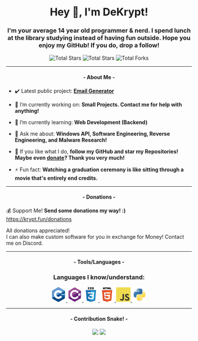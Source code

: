 <h1 align="center">Hey 👋, I'm DeKrypt!</h1>
<h3 align="center">I'm your average 14 year old programmer & nerd. I spend lunch at the library studying instead of having fun outside. Hope you enjoy my GitHub! If you do, drop a follow!</h3>

<p align="center">
<img src="https://komarev.com/ghpvc/?username=dekrypted&label=Total%20Views&color=b700bf&style=flat" alt="Total Stars" />
<img src="https://img.shields.io/badge/dynamic/json?&label=Total%20Stars&color=ff0000&style=flat&style=for-the-badge&query=%24.stars&url=https://api.github-star-counter.workers.dev/user/dekrypted" alt="Total Stars" ></a>
<img src="https://img.shields.io/badge/dynamic/json?&label=Total%20Forks&color=ff7700&style=flat&style=for-the-badge&query=%24.forks&url=https://api.github-star-counter.workers.dev/user/dekrypted" alt="Total Forks"></a> </p>

---

<h4 align="center">- About Me - </h4>

- ✔️ Latest public project: **[Email Generator](https://github.com/dekrypted/email-generator)**

- 🔭 I’m currently working on: **Small Projects. Contact me for help with anything!**

- 🌱 I’m currently learning: **Web Development (Backend)**

- 💬 Ask me about: **Windows API, Software Engineering, Reverse Engineering, and Malware Research!**

- 🌟 If you like what I do, **follow my GitHub and star my Repositories! Maybe even [donate](#--donations--)? Thank you very much!**

- ⚡ Fun fact: **Watching a graduation ceremony is like sitting through a movie that's entirely end credits.**

---

<h4 align="center">- Donations -</h4>

💰 Support Me! **Send some donations my way! :)** <br>
https://krypt.fun/donations

All donations appreciated! <br>
I can also make custom software for you in exchange for Money! Contact me on Discord.

---

<h4 align="center">- Tools/Languages -</h4>

<h3 align="center">Languages I know/understand:</h3>
<p align="center"> <a href="https://www.w3schools.com/cpp/" target="_blank" rel="noreferrer"> <img src="https://raw.githubusercontent.com/devicons/devicon/master/icons/cplusplus/cplusplus-original.svg" alt="cplusplus" width="40" height="40"/> </a> <a href="https://www.w3schools.com/cs/" target="_blank" rel="noreferrer"> <img src="https://raw.githubusercontent.com/devicons/devicon/master/icons/csharp/csharp-original.svg" alt="csharp" width="40" height="40"/> </a> <a href="https://www.w3schools.com/css/" target="_blank" rel="noreferrer"> <img src="https://raw.githubusercontent.com/devicons/devicon/master/icons/css3/css3-original-wordmark.svg" alt="css3" width="40" height="40"/> </a> <a href="https://www.w3.org/html/" target="_blank" rel="noreferrer"> <img src="https://raw.githubusercontent.com/devicons/devicon/master/icons/html5/html5-original-wordmark.svg" alt="html5" width="40" height="40"/> </a> <a href="https://developer.mozilla.org/en-US/docs/Web/JavaScript" target="_blank" rel="noreferrer"> <img src="https://raw.githubusercontent.com/devicons/devicon/master/icons/javascript/javascript-original.svg" alt="javascript" width="40" height="40"/> </a> <a href="https://www.python.org" target="_blank" rel="noreferrer"> <img src="https://raw.githubusercontent.com/devicons/devicon/master/icons/python/python-original.svg" alt="python" width="40" height="40"/> </a> </p>

---

<h4 align="center">- Contribution Snake! -</h4>

<p align="center">
    <img src="https://github.com/dekrypted/dekrypted/blob/output/github-contribution-grid-snake.svg#gh-light-mode-only">
    <img src="https://github.com/dekrypted/dekrypted/blob/output/github-contribution-grid-snake-dark.svg#gh-dark-mode-only">
</p>

